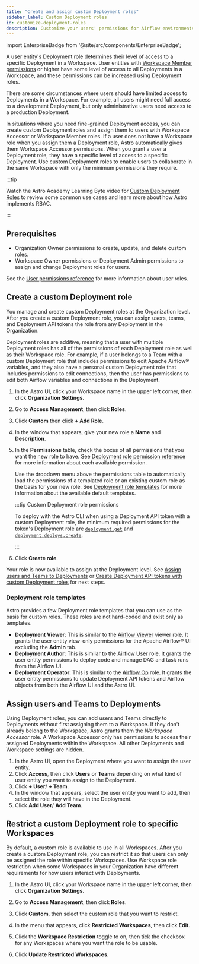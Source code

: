 ```yaml
---
title: "Create and assign custom Deployment roles"
sidebar_label: Custom Deployment roles
id: customize-deployment-roles
description: Customize your users' permissions for Airflow environments on Astro.
---
```


import EnterpriseBadge from '@site/src/components/EnterpriseBadge';

<EnterpriseBadge/>

A user entity's Deployment role determines their level of access to a specific Deployment in a Workspace. User entities with [Workspace Member permissions](user-permissions.md#workspace-roles) or higher have some level of access to all Deployments in a Workspace, and these permissions can be increased using Deployment roles.

There are some circumstances where users should have limited access to Deployments in a Workspace. For example, all users might need full access to a development Deployment, but only administrative users need access to a production Deployment.

In situations where you need fine-grained Deployment access, you can create custom Deployment roles and assign them to users with Workspace Accessor or Workspace Member roles. If a user does not have a Workspace role when you assign them a Deployment role, Astro automatically gives them Workspace Accessor permissions. When you grant a user a Deployment role, they have a specific level of access to a specific Deployment. Use custom Deployment roles to enable users to collaborate in the same Workspace with only the minimum permissions they require.

:::tip

Watch the Astro Academy Learning Byte video for [Custom Deployment Roles](https://academy.astronomer.io/learning-bytes-custom-deployment-roles) to review some common use cases and learn more about how Astro implements RBAC.

:::

## Prerequisites

- Organization Owner permissions to create, update, and delete custom roles.
- Workspace Owner permissions or Deployment Admin permissions to assign and change Deployment roles for users.

See the [User permissions reference](user-permissions.md) for more information about user roles.

## Create a custom Deployment role

You manage and create custom Deployment roles at the Organization level. After you create a custom Deployment role, you can assign users, teams, and Deployment API tokens the role from any Deployment in the Organization.

Deployment roles are additive, meaning that a user with multiple Deployment roles has all of the permissions of each Deployment role as well as their Workspace role. For example, if a user belongs to a Team with a custom Deployment role that includes permissions to edit Apache Airflow® variables, and they also have a personal custom Deployment role that includes permissions to edit connections, then the user has permissions to edit both Airflow variables and connections in the Deployment.

1. In the Astro UI, click your Workspace name in the upper left corner, then click **Organization Settings**.

2. Go to **Access Management**, then click **Roles**.

3. Click **Custom** then click **+ Add Role**.

4. In the window that appears, give your new role a **Name** and **Description**.

5. In the **Permissions** table, check the boxes of all permissions that you want the new role to have. See [Deployment role permission reference](deployment-role-reference.md) for more information about each available permission.

    Use the dropdown menu above the permissions table to automatically load the permissions of a templated role or an existing custom role as the basis for your new role. See [Deployment role templates](#deployment-role-templates) for more information about the available default templates.

    :::tip Custom Deployment role permissions

    To deploy with the Astro CLI when using a Deployment API token with a custom Deployment role, the minimum required permissions for the token's Deployment role are [`deployment.get`](deployment-role-reference.md#deployment) and [`deployment.deploys.create`](deployment-role-reference.md#deployment-deploys).

    :::

6. Click **Create role**.

Your role is now available to assign at the Deployment level. See [Assign users and Teams to Deployments](#assign-users-and-teams-to-deployments) or [Create Deployment API tokens with custom Deployment roles](deployment-api-tokens.md#create-a-deployment-api-token) for next steps.

### Deployment role templates

Astro provides a few Deployment role templates that you can use as the basis for custom roles. These roles are not hard-coded and exist only as templates.

- **Deployment Viewer**: This is similar to the [Airflow Viewer](https://airflow.apache.org/docs/apache-airflow/stable/security/access-control.html#viewer) viewer role. It grants the user entity view-only permissions for the Apache Airflow® UI excluding the **Admin** tab.
- **Deployment Author**: This is similar to the [Airflow User](https://airflow.apache.org/docs/apache-airflow/stable/security/access-control.html#user) role. It grants the user entity permissions to deploy code and manage DAG and task runs from the Airflow UI.
- **Deployment Operator**: This is similar to the [Airflow Op](https://airflow.apache.org/docs/apache-airflow/stable/security/access-control.html#op) role. It grants the user entity permissions to update Deployment API tokens and Airflow objects from both the Airflow UI and the Astro UI.

## Assign users and Teams to Deployments

Using Deployment roles, you can add users and Teams directly to Deployments without first assigning them to a Workspace. If they don't already belong to the Workspace, Astro grants them the _Workspace Accessor_ role. A Workspace Accessor only has permissions to access their assigned Deployments within the Workspace. All other Deployments and Workspace settings are hidden.

1. In the Astro UI, open the Deployment where you want to assign the user entity.
2. Click **Access**, then click **Users** or **Teams** depending on what kind of user entity you want to assign to the Deployment.
3. Click **+ User**/ **+ Team**.
4. In the window that appears, select the user entity you want to add, then select the role they will have in the Deployment.
5. Click **Add User**/ **Add Team**.

## Restrict a custom Deployment role to specific Workspaces

By default, a custom role is available to use in all Workspaces. After you create a custom Deployment role, you can restrict it so that users can only be assigned the role within specific Workspaces. Use Workspace role restriction when some Workspaces in your Organization have different requirements for how users interact with Deployments.

1. In the Astro UI, click your Workspace name in the upper left corner, then click **Organization Settings**.

2. Go to **Access Management**, then click **Roles**.

3. Click **Custom**, then select the custom role that you want to restrict.

4. In the menu that appears, click **Restricted Workspaces**, then click **Edit**.

5. Click the **Workspace Restriction** toggle to on, then tick the checkbox for any Workspaces where you want the role to be usable.

6. Click **Update Restricted Workspaces**.